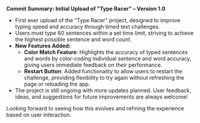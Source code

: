 **Commit Summary: Initial Upload of "Type Racer" – Version 1.0**

- First ever upload of the "Type Racer" project, designed to improve typing speed and accuracy through timed text challenges.
- Users must type 60 sentences within a set time limit, striving to achieve the highest possible sentence and word count.
- **New Features Added:**
  - **Color Match Feature**: Highlights the accuracy of typed sentences and words by color-coding individual sentence and word accuracy, giving users immediate feedback on their performance.
  - **Restart Button**: Added functionality to allow users to restart the challenge, providing flexibility to try again without refreshing the page or reloading the app.
- The project is still ongoing with more updates planned. User feedback, ideas, and suggestions for future improvements are always welcome!

Looking forward to seeing how this evolves and refining the experience based on user interaction.
